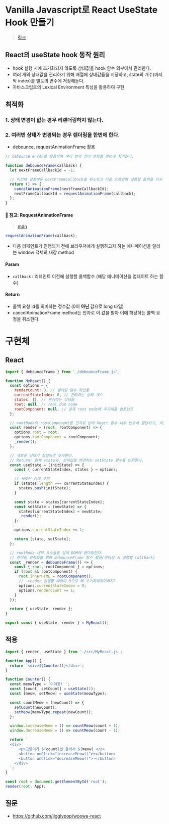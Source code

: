 # Vanilla Javascript로 React UseState Hook 만들기

> [링크](https://junilhwang.github.io/TIL/Javascript/Design/Vanilla-JS-Make-useSate-hook/#_1-%E1%84%8B%E1%85%B4%E1%84%86%E1%85%AE%E1%86%AB%E1%84%8B%E1%85%B3%E1%86%AF-%E1%84%80%E1%85%A1%E1%86%BD%E1%84%80%E1%85%B5)

## React의 useState hook 동작 원리

- hook 실행 시에 초기화되지 않도록 상태값을 hook 함수 외부에서 관리한다.
- 여러 개의 상태값을 관리하기 위해 배열에 상태값들을 저장하고, state의 개수(마지막 index)를 별도의 변수에 저장해둔다.
- 자바스크립트의 Lexical Environment 특성을 활용하여 구현

## 최적화

### 1. 상태 변경이 없는 경우 리렌더링하지 않는다.

### 2. 여러번 상태가 변경되는 경우 렌더링을 한번에 한다.

- debounce, requestAnimationFrame 활용

```js
// debounce & rAF를 활용하여 여러 번의 상태 변화를 한번에 처리한다.

function debounceFrame(callback) {
  let nextFrameCallbackId = -1;

  // 이전에 설정해둔 nextFrameCallback을 취소하고 다음 프레임에 실행할 콜백을 다시 등록하는 함수를 반환한다.
  return () => {
    cancelAnimationFrame(nextFrameCallbackId);
    nextFrameCallbackId = requestAnimationFrame(callback);
  };
}
```

#### 🔎 참고: RequestAnimationFrame

> [mdn](https://developer.mozilla.org/ko/docs/Web/API/window/requestAnimationFrame)

```js
requestAnimationFrame(callback);
```

- 다음 리페인트가 진행되기 전에 브라우저에게 실행하고자 하는 애니메이션을 알리는 window 객체의 내장 method

#### Param

- `callback` : 리페인트 이전에 실행할 콜백함수 (해당 애니메이션을 업데이트 하는 함수)

#### Return

- 콜백 요청 id를 의미하는 정수값 (0이 **아닌** 값으로 long 타입)
- cancelAnimationFrame method는 인자로 이 값을 받아 이에 해당하는 콜백 요청을 취소한다.

# 구현체

## React

```js
import { debounceFrame } from './debounceFrame.js';

function MyReact() {
  const options = {
    renderCount: 0, // 렌더링 횟수 확인용
    currentStateIndex: 0, // 관리하는 상태 개수
    states: [], // 관리하는 상태들
    root: null, // real dom node
    rootComponent: null, // 실제 root node에 추가해줄 컴포넌트
  };

  // rootNode와 rootComponent를 인자로 받아 React 함수 내부 변수에 할당하고, 이를 기반으로 _render를 실행한다.
  const render = (root, rootComponent) => {
    options.root = root;
    options.rootComponent = rootComponent;
    _render();
  };

  // 새로운 상태가 설정되면 추가한다.
  // Return: 현재 state와, 상태값을 변경하는 setState 함수를 반환한다.
  const useState = (initState) => {
    const { currentStateIndex, states } = options;

    // 새로운 상태 추가
    if (states.length === currentStateIndex) {
      states.push(initState);
    }

    const state = states[currentStateIndex];
    const setState = (newState) => {
      states[currentStateIndex] = newState;
      _render();
    };

    options.currentStateIndex += 1;

    return [state, setState];
  };

  // rootNode 내부 요소들을 실제 DOM에 렌더링한다.
  // 렌더링 최적화를 위해 debounceFrame 함수 활용(렌더링 시 실행할 callback)
  const _render = debounceFrame(() => {
    const { root, rootComponent } = options;
    if (root && rootComponent) {
      root.innerHTML = rootComponent();
      // _render 실행할 때마다 0으로 왜 초기화해줘야하지?
      options.currentStateIndex = 0;
      options.renderCount += 1;
    }
  });

  return { useState, render };
}

export const { useState, render } = MyReact();
```

## 적용

```js
import { render, useState } from './src/MyReact.js';

function App() {
  return `<div>${Counter()}</div>`;
}

function Counter() {
  const meowType = '미야옹! ';
  const [count, setCount] = useState(1);
  const [meow, setMeow] = useState(meowType);

  const countMeow = (newCount) => {
    setCount(newCount);
    setMeow(meowType.repeat(newCount));
  };

  window.increaseMeow = () => countMeow(count + 1);
  window.decreaseMeow = () => countMeow(count - 1);

  return `
  <div>
      <p>고양이가 ${count}번 울어서 ${meow} </p>
      <button onClick="increaseMeow()">+</button>
      <button onClick="decreaseMeow()">-</button>
    </div>
  `;
}

const root = document.getElementById('root');
render(root, App);
```

## 질문

- https://github.com/jigglypop/woowa-react
